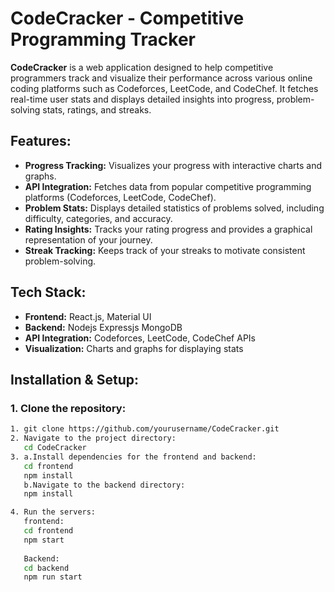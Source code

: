 # CodeCracker - Competitive Programming Tracker

**CodeCracker** is a web application designed to help competitive programmers track and visualize their performance across various online coding platforms such as Codeforces, LeetCode, and CodeChef. It fetches real-time user stats and displays detailed insights into progress, problem-solving stats, ratings, and streaks.

## Features:
- **Progress Tracking:** Visualizes your progress with interactive charts and graphs.
- **API Integration:** Fetches data from popular competitive programming platforms (Codeforces, LeetCode, CodeChef).
- **Problem Stats:** Displays detailed statistics of problems solved, including difficulty, categories, and accuracy.
- **Rating Insights:** Tracks your rating progress and provides a graphical representation of your journey.
- **Streak Tracking:** Keeps track of your streaks to motivate consistent problem-solving.

## Tech Stack:
- **Frontend:** React.js, Material UI
- **Backend:** Nodejs Expressjs MongoDB
- **API Integration:** Codeforces, LeetCode, CodeChef APIs
- **Visualization:** Charts and graphs for displaying stats

## Installation & Setup:

### 1. Clone the repository:
```bash
1. git clone https://github.com/yourusername/CodeCracker.git
2. Navigate to the project directory:
   cd CodeCracker
3. a.Install dependencies for the frontend and backend:
   cd frontend
   npm install
   b.Navigate to the backend directory:
   npm install

4. Run the servers:
   frontend:
   cd frontend
   npm start
   
   Backend:
   cd backend
   npm run start   




